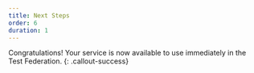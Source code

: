 ```yaml
---
title: Next Steps
order: 6
duration: 1
---
```


Congratulations! Your service is now available to use immediately in the Test Federation.
{: .callout-success}